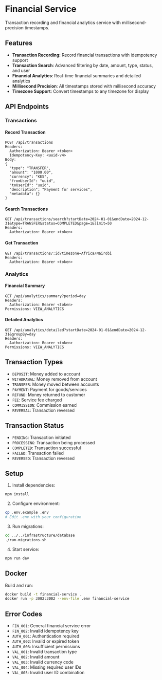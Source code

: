 # Financial Service

Transaction recording and financial analytics service with millisecond-precision timestamps.

## Features

- **Transaction Recording**: Record financial transactions with idempotency support
- **Transaction Search**: Advanced filtering by date, amount, type, status, and user
- **Financial Analytics**: Real-time financial summaries and detailed analytics
- **Millisecond Precision**: All timestamps stored with millisecond accuracy
- **Timezone Support**: Convert timestamps to any timezone for display

## API Endpoints

### Transactions

#### Record Transaction
```
POST /api/transactions
Headers:
  Authorization: Bearer <token>
  Idempotency-Key: <uuid-v4>
Body:
{
  "type": "TRANSFER",
  "amount": "1000.00",
  "currency": "KES",
  "fromUserId": "uuid",
  "toUserId": "uuid",
  "description": "Payment for services",
  "metadata": {}
}
```

#### Search Transactions
```
GET /api/transactions/search?startDate=2024-01-01&endDate=2024-12-31&type=TRANSFER&status=COMPLETED&page=1&limit=50
Headers:
  Authorization: Bearer <token>
```

#### Get Transaction
```
GET /api/transactions/:id?timezone=Africa/Nairobi
Headers:
  Authorization: Bearer <token>
```

### Analytics

#### Financial Summary
```
GET /api/analytics/summary?period=day
Headers:
  Authorization: Bearer <token>
Permissions: VIEW_ANALYTICS
```

#### Detailed Analytics
```
GET /api/analytics/detailed?startDate=2024-01-01&endDate=2024-12-31&groupBy=day
Headers:
  Authorization: Bearer <token>
Permissions: VIEW_ANALYTICS
```

## Transaction Types

- `DEPOSIT`: Money added to account
- `WITHDRAWAL`: Money removed from account
- `TRANSFER`: Money moved between accounts
- `PAYMENT`: Payment for goods/services
- `REFUND`: Money returned to customer
- `FEE`: Service fee charged
- `COMMISSION`: Commission earned
- `REVERSAL`: Transaction reversed

## Transaction Status

- `PENDING`: Transaction initiated
- `PROCESSING`: Transaction being processed
- `COMPLETED`: Transaction successful
- `FAILED`: Transaction failed
- `REVERSED`: Transaction reversed

## Setup

1. Install dependencies:
```bash
npm install
```

2. Configure environment:
```bash
cp .env.example .env
# Edit .env with your configuration
```

3. Run migrations:
```bash
cd ../../infrastructure/database
./run-migrations.sh
```

4. Start service:
```bash
npm run dev
```

## Docker

Build and run:
```bash
docker build -t financial-service .
docker run -p 3002:3002 --env-file .env financial-service
```

## Error Codes

- `FIN_001`: General financial service error
- `FIN_002`: Invalid idempotency key
- `AUTH_001`: Authentication required
- `AUTH_002`: Invalid or expired token
- `AUTH_003`: Insufficient permissions
- `VAL_001`: Invalid transaction type
- `VAL_002`: Invalid amount
- `VAL_003`: Invalid currency code
- `VAL_004`: Missing required user IDs
- `VAL_005`: Invalid user ID combination
